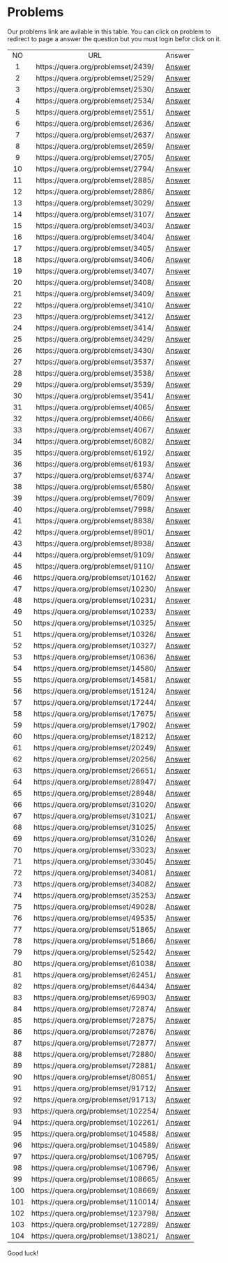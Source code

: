 # Problems
Our problems link are avilable in this table. You can click on problem to redirect to page a answer the question but you must login befor click on it.

<table border="0" cellspacing="0" cellpadding="0" align="center">
                <tr>
                    <td align="center">
                        NO
                    </td>
                    <td align="center">
                        URL
                    </td>
                    <td align="center">
                        Answer
                    </td>
                </tr>
        <tr>
            <td align="center">
                1
            </td>
            <td align="center">
                https://quera.org/problemset/2439/
            </td>
            <td align="center">
                <a href='https://github.com/myp79/Quera-Problem-Solution/tree/Develope/Competition/2439'>Answer</a>
            </td>
        </tr>
            <tr>
            <td align="center">
                2
            </td>
            <td align="center">
                https://quera.org/problemset/2529/
            </td>
            <td align="center">
                <a href='https://github.com/myp79/Quera-Problem-Solution/tree/Develope/Competition/2529'>Answer</a>
            </td>
        </tr>
            <tr>
            <td align="center">
                3
            </td>
            <td align="center">
                https://quera.org/problemset/2530/
            </td>
            <td align="center">
                <a href='https://github.com/myp79/Quera-Problem-Solution/tree/Develope/Competition/2530'>Answer</a>
            </td>
        </tr>
            <tr>
            <td align="center">
                4
            </td>
            <td align="center">
                https://quera.org/problemset/2534/
            </td>
            <td align="center">
                <a href='https://github.com/myp79/Quera-Problem-Solution/tree/Develope/Competition/2534'>Answer</a>
            </td>
        </tr>
            <tr>
            <td align="center">
                5
            </td>
            <td align="center">
                https://quera.org/problemset/2551/
            </td>
            <td align="center">
                <a href='https://github.com/myp79/Quera-Problem-Solution/tree/Develope/Competition/2551'>Answer</a>
            </td>
        </tr>
            <tr>
            <td align="center">
                6
            </td>
            <td align="center">
                https://quera.org/problemset/2636/
            </td>
            <td align="center">
                <a href='https://github.com/myp79/Quera-Problem-Solution/tree/Develope/Competition/2636'>Answer</a>
            </td>
        </tr>
            <tr>
            <td align="center">
                7
            </td>
            <td align="center">
                https://quera.org/problemset/2637/
            </td>
            <td align="center">
                <a href='https://github.com/myp79/Quera-Problem-Solution/tree/Develope/Competition/2637'>Answer</a>
            </td>
        </tr>
            <tr>
            <td align="center">
                8
            </td>
            <td align="center">
                https://quera.org/problemset/2659/
            </td>
            <td align="center">
                <a href='https://github.com/myp79/Quera-Problem-Solution/tree/Develope/Competition/2659'>Answer</a>
            </td>
        </tr>
            <tr>
            <td align="center">
                9
            </td>
            <td align="center">
                https://quera.org/problemset/2705/
            </td>
            <td align="center">
                <a href='https://github.com/myp79/Quera-Problem-Solution/tree/Develope/Competition/2705'>Answer</a>
            </td>
        </tr>
            <tr>
            <td align="center">
                10
            </td>
            <td align="center">
                https://quera.org/problemset/2794/
            </td>
            <td align="center">
                <a href='https://github.com/myp79/Quera-Problem-Solution/tree/Develope/Competition/2794'>Answer</a>
            </td>
        </tr>
            <tr>
            <td align="center">
                11
            </td>
            <td align="center">
                https://quera.org/problemset/2885/
            </td>
            <td align="center">
                <a href='https://github.com/myp79/Quera-Problem-Solution/tree/Develope/Competition/2885'>Answer</a>
            </td>
        </tr>
            <tr>
            <td align="center">
                12
            </td>
            <td align="center">
                https://quera.org/problemset/2886/
            </td>
            <td align="center">
                <a href='https://github.com/myp79/Quera-Problem-Solution/tree/Develope/Competition/2886'>Answer</a>
            </td>
        </tr>
            <tr>
            <td align="center">
                13
            </td>
            <td align="center">
                https://quera.org/problemset/3029/
            </td>
            <td align="center">
                <a href='https://github.com/myp79/Quera-Problem-Solution/tree/Develope/Competition/3029'>Answer</a>
            </td>
        </tr>
            <tr>
            <td align="center">
                14
            </td>
            <td align="center">
                https://quera.org/problemset/3107/
            </td>
            <td align="center">
                <a href='https://github.com/myp79/Quera-Problem-Solution/tree/Develope/Competition/3107'>Answer</a>
            </td>
        </tr>
            <tr>
            <td align="center">
                15
            </td>
            <td align="center">
                https://quera.org/problemset/3403/
            </td>
            <td align="center">
                <a href='https://github.com/myp79/Quera-Problem-Solution/tree/Develope/Competition/3403'>Answer</a>
            </td>
        </tr>
            <tr>
            <td align="center">
                16
            </td>
            <td align="center">
                https://quera.org/problemset/3404/
            </td>
            <td align="center">
                <a href='https://github.com/myp79/Quera-Problem-Solution/tree/Develope/Competition/3404'>Answer</a>
            </td>
        </tr>
            <tr>
            <td align="center">
                17
            </td>
            <td align="center">
                https://quera.org/problemset/3405/
            </td>
            <td align="center">
                <a href='https://github.com/myp79/Quera-Problem-Solution/tree/Develope/Competition/3405'>Answer</a>
            </td>
        </tr>
            <tr>
            <td align="center">
                18
            </td>
            <td align="center">
                https://quera.org/problemset/3406/
            </td>
            <td align="center">
                <a href='https://github.com/myp79/Quera-Problem-Solution/tree/Develope/Competition/3406'>Answer</a>
            </td>
        </tr>
            <tr>
            <td align="center">
                19
            </td>
            <td align="center">
                https://quera.org/problemset/3407/
            </td>
            <td align="center">
                <a href='https://github.com/myp79/Quera-Problem-Solution/tree/Develope/Competition/3407'>Answer</a>
            </td>
        </tr>
            <tr>
            <td align="center">
                20
            </td>
            <td align="center">
                https://quera.org/problemset/3408/
            </td>
            <td align="center">
                <a href='https://github.com/myp79/Quera-Problem-Solution/tree/Develope/Competition/3408'>Answer</a>
            </td>
        </tr>
            <tr>
            <td align="center">
                21
            </td>
            <td align="center">
                https://quera.org/problemset/3409/
            </td>
            <td align="center">
                <a href='https://github.com/myp79/Quera-Problem-Solution/tree/Develope/Competition/3409'>Answer</a>
            </td>
        </tr>
            <tr>
            <td align="center">
                22
            </td>
            <td align="center">
                https://quera.org/problemset/3410/
            </td>
            <td align="center">
                <a href='https://github.com/myp79/Quera-Problem-Solution/tree/Develope/Competition/3410'>Answer</a>
            </td>
        </tr>
            <tr>
            <td align="center">
                23
            </td>
            <td align="center">
                https://quera.org/problemset/3412/
            </td>
            <td align="center">
                <a href='https://github.com/myp79/Quera-Problem-Solution/tree/Develope/Competition/3412'>Answer</a>
            </td>
        </tr>
            <tr>
            <td align="center">
                24
            </td>
            <td align="center">
                https://quera.org/problemset/3414/
            </td>
            <td align="center">
                <a href='https://github.com/myp79/Quera-Problem-Solution/tree/Develope/Competition/3414'>Answer</a>
            </td>
        </tr>
            <tr>
            <td align="center">
                25
            </td>
            <td align="center">
                https://quera.org/problemset/3429/
            </td>
            <td align="center">
                <a href='https://github.com/myp79/Quera-Problem-Solution/tree/Develope/Competition/3429'>Answer</a>
            </td>
        </tr>
            <tr>
            <td align="center">
                26
            </td>
            <td align="center">
                https://quera.org/problemset/3430/
            </td>
            <td align="center">
                <a href='https://github.com/myp79/Quera-Problem-Solution/tree/Develope/Competition/3430'>Answer</a>
            </td>
        </tr>
            <tr>
            <td align="center">
                27
            </td>
            <td align="center">
                https://quera.org/problemset/3537/
            </td>
            <td align="center">
                <a href='https://github.com/myp79/Quera-Problem-Solution/tree/Develope/Competition/3537'>Answer</a>
            </td>
        </tr>
            <tr>
            <td align="center">
                28
            </td>
            <td align="center">
                https://quera.org/problemset/3538/
            </td>
            <td align="center">
                <a href='https://github.com/myp79/Quera-Problem-Solution/tree/Develope/Competition/3538'>Answer</a>
            </td>
        </tr>
            <tr>
            <td align="center">
                29
            </td>
            <td align="center">
                https://quera.org/problemset/3539/
            </td>
            <td align="center">
                <a href='https://github.com/myp79/Quera-Problem-Solution/tree/Develope/Competition/3539'>Answer</a>
            </td>
        </tr>
            <tr>
            <td align="center">
                30
            </td>
            <td align="center">
                https://quera.org/problemset/3541/
            </td>
            <td align="center">
                <a href='https://github.com/myp79/Quera-Problem-Solution/tree/Develope/Competition/3541'>Answer</a>
            </td>
        </tr>
            <tr>
            <td align="center">
                31
            </td>
            <td align="center">
                https://quera.org/problemset/4065/
            </td>
            <td align="center">
                <a href='https://github.com/myp79/Quera-Problem-Solution/tree/Develope/Competition/4065'>Answer</a>
            </td>
        </tr>
            <tr>
            <td align="center">
                32
            </td>
            <td align="center">
                https://quera.org/problemset/4066/
            </td>
            <td align="center">
                <a href='https://github.com/myp79/Quera-Problem-Solution/tree/Develope/Competition/4066'>Answer</a>
            </td>
        </tr>
            <tr>
            <td align="center">
                33
            </td>
            <td align="center">
                https://quera.org/problemset/4067/
            </td>
            <td align="center">
                <a href='https://github.com/myp79/Quera-Problem-Solution/tree/Develope/Competition/4067'>Answer</a>
            </td>
        </tr>
            <tr>
            <td align="center">
                34
            </td>
            <td align="center">
                https://quera.org/problemset/6082/
            </td>
            <td align="center">
                <a href='https://github.com/myp79/Quera-Problem-Solution/tree/Develope/Competition/6082'>Answer</a>
            </td>
        </tr>
            <tr>
            <td align="center">
                35
            </td>
            <td align="center">
                https://quera.org/problemset/6192/
            </td>
            <td align="center">
                <a href='https://github.com/myp79/Quera-Problem-Solution/tree/Develope/Competition/6192'>Answer</a>
            </td>
        </tr>
            <tr>
            <td align="center">
                36
            </td>
            <td align="center">
                https://quera.org/problemset/6193/
            </td>
            <td align="center">
                <a href='https://github.com/myp79/Quera-Problem-Solution/tree/Develope/Competition/6193'>Answer</a>
            </td>
        </tr>
            <tr>
            <td align="center">
                37
            </td>
            <td align="center">
                https://quera.org/problemset/6374/
            </td>
            <td align="center">
                <a href='https://github.com/myp79/Quera-Problem-Solution/tree/Develope/Competition/6374'>Answer</a>
            </td>
        </tr>
            <tr>
            <td align="center">
                38
            </td>
            <td align="center">
                https://quera.org/problemset/6580/
            </td>
            <td align="center">
                <a href='https://github.com/myp79/Quera-Problem-Solution/tree/Develope/Competition/6580'>Answer</a>
            </td>
        </tr>
            <tr>
            <td align="center">
                39
            </td>
            <td align="center">
                https://quera.org/problemset/7609/
            </td>
            <td align="center">
                <a href='https://github.com/myp79/Quera-Problem-Solution/tree/Develope/Competition/7609'>Answer</a>
            </td>
        </tr>
            <tr>
            <td align="center">
                40
            </td>
            <td align="center">
                https://quera.org/problemset/7998/
            </td>
            <td align="center">
                <a href='https://github.com/myp79/Quera-Problem-Solution/tree/Develope/Competition/7998'>Answer</a>
            </td>
        </tr>
            <tr>
            <td align="center">
                41
            </td>
            <td align="center">
                https://quera.org/problemset/8838/
            </td>
            <td align="center">
                <a href='https://github.com/myp79/Quera-Problem-Solution/tree/Develope/Competition/8838'>Answer</a>
            </td>
        </tr>
            <tr>
            <td align="center">
                42
            </td>
            <td align="center">
                https://quera.org/problemset/8901/
            </td>
            <td align="center">
                <a href='https://github.com/myp79/Quera-Problem-Solution/tree/Develope/Competition/8901'>Answer</a>
            </td>
        </tr>
            <tr>
            <td align="center">
                43
            </td>
            <td align="center">
                https://quera.org/problemset/8938/
            </td>
            <td align="center">
                <a href='https://github.com/myp79/Quera-Problem-Solution/tree/Develope/Competition/8938'>Answer</a>
            </td>
        </tr>
            <tr>
            <td align="center">
                44
            </td>
            <td align="center">
                https://quera.org/problemset/9109/
            </td>
            <td align="center">
                <a href='https://github.com/myp79/Quera-Problem-Solution/tree/Develope/Competition/9109'>Answer</a>
            </td>
        </tr>
            <tr>
            <td align="center">
                45
            </td>
            <td align="center">
                https://quera.org/problemset/9110/
            </td>
            <td align="center">
                <a href='https://github.com/myp79/Quera-Problem-Solution/tree/Develope/Competition/9110'>Answer</a>
            </td>
        </tr>
            <tr>
            <td align="center">
                46
            </td>
            <td align="center">
                https://quera.org/problemset/10162/
            </td>
            <td align="center">
                <a href='https://github.com/myp79/Quera-Problem-Solution/tree/Develope/Competition/10162'>Answer</a>
            </td>
        </tr>
            <tr>
            <td align="center">
                47
            </td>
            <td align="center">
                https://quera.org/problemset/10230/
            </td>
            <td align="center">
                <a href='https://github.com/myp79/Quera-Problem-Solution/tree/Develope/Competition/10230'>Answer</a>
            </td>
        </tr>
            <tr>
            <td align="center">
                48
            </td>
            <td align="center">
                https://quera.org/problemset/10231/
            </td>
            <td align="center">
                <a href='https://github.com/myp79/Quera-Problem-Solution/tree/Develope/Competition/10231'>Answer</a>
            </td>
        </tr>
            <tr>
            <td align="center">
                49
            </td>
            <td align="center">
                https://quera.org/problemset/10233/
            </td>
            <td align="center">
                <a href='https://github.com/myp79/Quera-Problem-Solution/tree/Develope/Competition/10233'>Answer</a>
            </td>
        </tr>
            <tr>
            <td align="center">
                50
            </td>
            <td align="center">
                https://quera.org/problemset/10325/
            </td>
            <td align="center">
                <a href='https://github.com/myp79/Quera-Problem-Solution/tree/Develope/Competition/10325'>Answer</a>
            </td>
        </tr>
            <tr>
            <td align="center">
                51
            </td>
            <td align="center">
                https://quera.org/problemset/10326/
            </td>
            <td align="center">
                <a href='https://github.com/myp79/Quera-Problem-Solution/tree/Develope/Competition/10326'>Answer</a>
            </td>
        </tr>
            <tr>
            <td align="center">
                52
            </td>
            <td align="center">
                https://quera.org/problemset/10327/
            </td>
            <td align="center">
                <a href='https://github.com/myp79/Quera-Problem-Solution/tree/Develope/Competition/10327'>Answer</a>
            </td>
        </tr>
            <tr>
            <td align="center">
                53
            </td>
            <td align="center">
                https://quera.org/problemset/10636/
            </td>
            <td align="center">
                <a href='https://github.com/myp79/Quera-Problem-Solution/tree/Develope/Competition/10636'>Answer</a>
            </td>
        </tr>
            <tr>
            <td align="center">
                54
            </td>
            <td align="center">
                https://quera.org/problemset/14580/
            </td>
            <td align="center">
                <a href='https://github.com/myp79/Quera-Problem-Solution/tree/Develope/Competition/14580'>Answer</a>
            </td>
        </tr>
            <tr>
            <td align="center">
                55
            </td>
            <td align="center">
                https://quera.org/problemset/14581/
            </td>
            <td align="center">
                <a href='https://github.com/myp79/Quera-Problem-Solution/tree/Develope/Competition/14581'>Answer</a>
            </td>
        </tr>
            <tr>
            <td align="center">
                56
            </td>
            <td align="center">
                https://quera.org/problemset/15124/
            </td>
            <td align="center">
                <a href='https://github.com/myp79/Quera-Problem-Solution/tree/Develope/Competition/15124'>Answer</a>
            </td>
        </tr>
            <tr>
            <td align="center">
                57
            </td>
            <td align="center">
                https://quera.org/problemset/17244/
            </td>
            <td align="center">
                <a href='https://github.com/myp79/Quera-Problem-Solution/tree/Develope/Competition/17244'>Answer</a>
            </td>
        </tr>
            <tr>
            <td align="center">
                58
            </td>
            <td align="center">
                https://quera.org/problemset/17675/
            </td>
            <td align="center">
                <a href='https://github.com/myp79/Quera-Problem-Solution/tree/Develope/Competition/17675'>Answer</a>
            </td>
        </tr>
            <tr>
            <td align="center">
                59
            </td>
            <td align="center">
                https://quera.org/problemset/17902/
            </td>
            <td align="center">
                <a href='https://github.com/myp79/Quera-Problem-Solution/tree/Develope/Competition/17902'>Answer</a>
            </td>
        </tr>
            <tr>
            <td align="center">
                60
            </td>
            <td align="center">
                https://quera.org/problemset/18212/
            </td>
            <td align="center">
                <a href='https://github.com/myp79/Quera-Problem-Solution/tree/Develope/Competition/18212'>Answer</a>
            </td>
        </tr>
            <tr>
            <td align="center">
                61
            </td>
            <td align="center">
                https://quera.org/problemset/20249/
            </td>
            <td align="center">
                <a href='https://github.com/myp79/Quera-Problem-Solution/tree/Develope/Competition/20249'>Answer</a>
            </td>
        </tr>
            <tr>
            <td align="center">
                62
            </td>
            <td align="center">
                https://quera.org/problemset/20256/
            </td>
            <td align="center">
                <a href='https://github.com/myp79/Quera-Problem-Solution/tree/Develope/Competition/20256'>Answer</a>
            </td>
        </tr>
            <tr>
            <td align="center">
                63
            </td>
            <td align="center">
                https://quera.org/problemset/26651/
            </td>
            <td align="center">
                <a href='https://github.com/myp79/Quera-Problem-Solution/tree/Develope/Competition/26651'>Answer</a>
            </td>
        </tr>
            <tr>
            <td align="center">
                64
            </td>
            <td align="center">
                https://quera.org/problemset/28947/
            </td>
            <td align="center">
                <a href='https://github.com/myp79/Quera-Problem-Solution/tree/Develope/Competition/28947'>Answer</a>
            </td>
        </tr>
            <tr>
            <td align="center">
                65
            </td>
            <td align="center">
                https://quera.org/problemset/28948/
            </td>
            <td align="center">
                <a href='https://github.com/myp79/Quera-Problem-Solution/tree/Develope/Competition/28948'>Answer</a>
            </td>
        </tr>
            <tr>
            <td align="center">
                66
            </td>
            <td align="center">
                https://quera.org/problemset/31020/
            </td>
            <td align="center">
                <a href='https://github.com/myp79/Quera-Problem-Solution/tree/Develope/Competition/31020'>Answer</a>
            </td>
        </tr>
            <tr>
            <td align="center">
                67
            </td>
            <td align="center">
                https://quera.org/problemset/31021/
            </td>
            <td align="center">
                <a href='https://github.com/myp79/Quera-Problem-Solution/tree/Develope/Competition/31021'>Answer</a>
            </td>
        </tr>
            <tr>
            <td align="center">
                68
            </td>
            <td align="center">
                https://quera.org/problemset/31025/
            </td>
            <td align="center">
                <a href='https://github.com/myp79/Quera-Problem-Solution/tree/Develope/Competition/31025'>Answer</a>
            </td>
        </tr>
            <tr>
            <td align="center">
                69
            </td>
            <td align="center">
                https://quera.org/problemset/31026/
            </td>
            <td align="center">
                <a href='https://github.com/myp79/Quera-Problem-Solution/tree/Develope/Competition/31026'>Answer</a>
            </td>
        </tr>
            <tr>
            <td align="center">
                70
            </td>
            <td align="center">
                https://quera.org/problemset/33023/
            </td>
            <td align="center">
                <a href='https://github.com/myp79/Quera-Problem-Solution/tree/Develope/Competition/33023'>Answer</a>
            </td>
        </tr>
            <tr>
            <td align="center">
                71
            </td>
            <td align="center">
                https://quera.org/problemset/33045/
            </td>
            <td align="center">
                <a href='https://github.com/myp79/Quera-Problem-Solution/tree/Develope/Competition/33045'>Answer</a>
            </td>
        </tr>
            <tr>
            <td align="center">
                72
            </td>
            <td align="center">
                https://quera.org/problemset/34081/
            </td>
            <td align="center">
                <a href='https://github.com/myp79/Quera-Problem-Solution/tree/Develope/Competition/34081'>Answer</a>
            </td>
        </tr>
            <tr>
            <td align="center">
                73
            </td>
            <td align="center">
                https://quera.org/problemset/34082/
            </td>
            <td align="center">
                <a href='https://github.com/myp79/Quera-Problem-Solution/tree/Develope/Competition/34082'>Answer</a>
            </td>
        </tr>
            <tr>
            <td align="center">
                74
            </td>
            <td align="center">
                https://quera.org/problemset/35253/
            </td>
            <td align="center">
                <a href='https://github.com/myp79/Quera-Problem-Solution/tree/Develope/Competition/35253'>Answer</a>
            </td>
        </tr>
            <tr>
            <td align="center">
                75
            </td>
            <td align="center">
                https://quera.org/problemset/49028/
            </td>
            <td align="center">
                <a href='https://github.com/myp79/Quera-Problem-Solution/tree/Develope/Competition/49028'>Answer</a>
            </td>
        </tr>
            <tr>
            <td align="center">
                76
            </td>
            <td align="center">
                https://quera.org/problemset/49535/
            </td>
            <td align="center">
                <a href='https://github.com/myp79/Quera-Problem-Solution/tree/Develope/Competition/49535'>Answer</a>
            </td>
        </tr>
            <tr>
            <td align="center">
                77
            </td>
            <td align="center">
                https://quera.org/problemset/51865/
            </td>
            <td align="center">
                <a href='https://github.com/myp79/Quera-Problem-Solution/tree/Develope/Competition/51865'>Answer</a>
            </td>
        </tr>
            <tr>
            <td align="center">
                78
            </td>
            <td align="center">
                https://quera.org/problemset/51866/
            </td>
            <td align="center">
                <a href='https://github.com/myp79/Quera-Problem-Solution/tree/Develope/Competition/51866'>Answer</a>
            </td>
        </tr>
            <tr>
            <td align="center">
                79
            </td>
            <td align="center">
                https://quera.org/problemset/52542/
            </td>
            <td align="center">
                <a href='https://github.com/myp79/Quera-Problem-Solution/tree/Develope/Competition/52542'>Answer</a>
            </td>
        </tr>
            <tr>
            <td align="center">
                80
            </td>
            <td align="center">
                https://quera.org/problemset/61038/
            </td>
            <td align="center">
                <a href='https://github.com/myp79/Quera-Problem-Solution/tree/Develope/Competition/61038'>Answer</a>
            </td>
        </tr>
            <tr>
            <td align="center">
                81
            </td>
            <td align="center">
                https://quera.org/problemset/62451/
            </td>
            <td align="center">
                <a href='https://github.com/myp79/Quera-Problem-Solution/tree/Develope/Competition/62451'>Answer</a>
            </td>
        </tr>
            <tr>
            <td align="center">
                82
            </td>
            <td align="center">
                https://quera.org/problemset/64434/
            </td>
            <td align="center">
                <a href='https://github.com/myp79/Quera-Problem-Solution/tree/Develope/Competition/64434'>Answer</a>
            </td>
        </tr>
            <tr>
            <td align="center">
                83
            </td>
            <td align="center">
                https://quera.org/problemset/69903/
            </td>
            <td align="center">
                <a href='https://github.com/myp79/Quera-Problem-Solution/tree/Develope/Competition/69903'>Answer</a>
            </td>
        </tr>
            <tr>
            <td align="center">
                84
            </td>
            <td align="center">
                https://quera.org/problemset/72874/
            </td>
            <td align="center">
                <a href='https://github.com/myp79/Quera-Problem-Solution/tree/Develope/Competition/72874'>Answer</a>
            </td>
        </tr>
            <tr>
            <td align="center">
                85
            </td>
            <td align="center">
                https://quera.org/problemset/72875/
            </td>
            <td align="center">
                <a href='https://github.com/myp79/Quera-Problem-Solution/tree/Develope/Competition/72875'>Answer</a>
            </td>
        </tr>
            <tr>
            <td align="center">
                86
            </td>
            <td align="center">
                https://quera.org/problemset/72876/
            </td>
            <td align="center">
                <a href='https://github.com/myp79/Quera-Problem-Solution/tree/Develope/Competition/72876'>Answer</a>
            </td>
        </tr>
            <tr>
            <td align="center">
                87
            </td>
            <td align="center">
                https://quera.org/problemset/72877/
            </td>
            <td align="center">
                <a href='https://github.com/myp79/Quera-Problem-Solution/tree/Develope/Competition/72877'>Answer</a>
            </td>
        </tr>
            <tr>
            <td align="center">
                88
            </td>
            <td align="center">
                https://quera.org/problemset/72880/
            </td>
            <td align="center">
                <a href='https://github.com/myp79/Quera-Problem-Solution/tree/Develope/Competition/72880'>Answer</a>
            </td>
        </tr>
            <tr>
            <td align="center">
                89
            </td>
            <td align="center">
                https://quera.org/problemset/72881/
            </td>
            <td align="center">
                <a href='https://github.com/myp79/Quera-Problem-Solution/tree/Develope/Competition/72881'>Answer</a>
            </td>
        </tr>
            <tr>
            <td align="center">
                90
            </td>
            <td align="center">
                https://quera.org/problemset/80651/
            </td>
            <td align="center">
                <a href='https://github.com/myp79/Quera-Problem-Solution/tree/Develope/Competition/80651'>Answer</a>
            </td>
        </tr>
            <tr>
            <td align="center">
                91
            </td>
            <td align="center">
                https://quera.org/problemset/91712/
            </td>
            <td align="center">
                <a href='https://github.com/myp79/Quera-Problem-Solution/tree/Develope/Competition/91712'>Answer</a>
            </td>
        </tr>
            <tr>
            <td align="center">
                92
            </td>
            <td align="center">
                https://quera.org/problemset/91713/
            </td>
            <td align="center">
                <a href='https://github.com/myp79/Quera-Problem-Solution/tree/Develope/Competition/91713'>Answer</a>
            </td>
        </tr>
            <tr>
            <td align="center">
                93
            </td>
            <td align="center">
                https://quera.org/problemset/102254/
            </td>
            <td align="center">
                <a href='https://github.com/myp79/Quera-Problem-Solution/tree/Develope/Competition/102254'>Answer</a>
            </td>
        </tr>
            <tr>
            <td align="center">
                94
            </td>
            <td align="center">
                https://quera.org/problemset/102261/
            </td>
            <td align="center">
                <a href='https://github.com/myp79/Quera-Problem-Solution/tree/Develope/Competition/102261'>Answer</a>
            </td>
        </tr>
            <tr>
            <td align="center">
                95
            </td>
            <td align="center">
                https://quera.org/problemset/104588/
            </td>
            <td align="center">
                <a href='https://github.com/myp79/Quera-Problem-Solution/tree/Develope/Competition/104588'>Answer</a>
            </td>
        </tr>
            <tr>
            <td align="center">
                96
            </td>
            <td align="center">
                https://quera.org/problemset/104589/
            </td>
            <td align="center">
                <a href='https://github.com/myp79/Quera-Problem-Solution/tree/Develope/Competition/104589'>Answer</a>
            </td>
        </tr>
            <tr>
            <td align="center">
                97
            </td>
            <td align="center">
                https://quera.org/problemset/106795/
            </td>
            <td align="center">
                <a href='https://github.com/myp79/Quera-Problem-Solution/tree/Develope/Competition/106795'>Answer</a>
            </td>
        </tr>
            <tr>
            <td align="center">
                98
            </td>
            <td align="center">
                https://quera.org/problemset/106796/
            </td>
            <td align="center">
                <a href='https://github.com/myp79/Quera-Problem-Solution/tree/Develope/Competition/106796'>Answer</a>
            </td>
        </tr>
            <tr>
            <td align="center">
                99
            </td>
            <td align="center">
                https://quera.org/problemset/108665/
            </td>
            <td align="center">
                <a href='https://github.com/myp79/Quera-Problem-Solution/tree/Develope/Competition/108665'>Answer</a>
            </td>
        </tr>
            <tr>
            <td align="center">
                100
            </td>
            <td align="center">
                https://quera.org/problemset/108669/
            </td>
            <td align="center">
                <a href='https://github.com/myp79/Quera-Problem-Solution/tree/Develope/Competition/108669'>Answer</a>
            </td>
        </tr>
            <tr>
            <td align="center">
                101
            </td>
            <td align="center">
                https://quera.org/problemset/110014/
            </td>
            <td align="center">
                <a href='https://github.com/myp79/Quera-Problem-Solution/tree/Develope/Competition/110014'>Answer</a>
            </td>
        </tr>
            <tr>
            <td align="center">
                102
            </td>
            <td align="center">
                https://quera.org/problemset/123798/
            </td>
            <td align="center">
                <a href='https://github.com/myp79/Quera-Problem-Solution/tree/Develope/Competition/123798'>Answer</a>
            </td>
        </tr>
            <tr>
            <td align="center">
                103
            </td>
            <td align="center">
                https://quera.org/problemset/127289/
            </td>
            <td align="center">
                <a href='https://github.com/myp79/Quera-Problem-Solution/tree/Develope/Competition/127289'>Answer</a>
            </td>
        </tr>
            <tr>
            <td align="center">
                104
            </td>
            <td align="center">
                https://quera.org/problemset/138021/
            </td>
            <td align="center">
                <a href='https://github.com/myp79/Quera-Problem-Solution/tree/Develope/Competition/138021'>Answer</a>
            </td>
        </tr>
            </table>
Good luck!